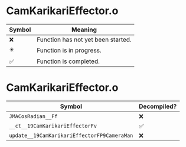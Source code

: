# CamKarikariEffector.o
| Symbol | Meaning 
| ------------- | ------------- 
| :x: | Function has not yet been started. 
| :eight_pointed_black_star: | Function is in progress. 
| :white_check_mark: | Function is completed. 


# CamKarikariEffector.o
| Symbol | Decompiled? |
| ------------- | ------------- |
| `JMACosRadian__Ff` | :x: |
| `__ct__19CamKarikariEffectorFv` | :white_check_mark: |
| `update__19CamKarikariEffectorFP9CameraMan` | :x: |
